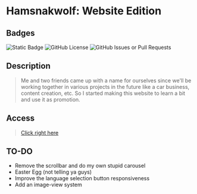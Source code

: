 
# Hamsnakwolf: Website Edition

## Badges

![Static Badge](https://img.shields.io/badge/STATUS-Under_Development-blue?style=for-the-badge&logo=html5&logoColor=ffffff) ![GitHub License](https://img.shields.io/github/license/alexeiman/hamsnakwolf.github.io?style=for-the-badge) ![GitHub Issues or Pull Requests](https://img.shields.io/github/issues/alexeiman/hamsnakwolf.github.io?style=for-the-badge)

## Description

> Me and two friends came up with a name for ourselves since we'll be working together in various projects in the future like
> a car business, content creation, etc. So I started making this website to learn a bit and use it as promotion.

## Access

> [Click right here](https://alexeiman.github.io/hamsnakwolf.github.io/)

## TO-DO

* Remove the scrollbar and do my own stupid carousel
* Easter Egg (not telling ya guys)
* Improve the language selection button responsiveness
* Add an image-view system
